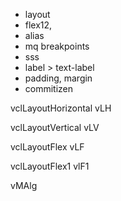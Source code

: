 - layout
 - flex12, 
 - alias
 - mq breakpoints
- sss
- label > text-label
- padding, margin
- commitizen

vclLayoutHorizontal 
vLH

vclLayoutVertical
vLV

vclLayoutFlex
vLF

vclLayoutFlex1
vlF1

vMAlg